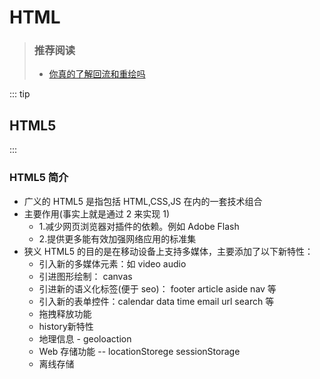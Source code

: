 # HTML

> ### 推荐阅读
>
> - [你真的了解回流和重绘吗](https://github.com/chenjigeng/blog/blob/master/%E4%BD%A0%E7%9C%9F%E7%9A%84%E4%BA%86%E8%A7%A3%E5%9B%9E%E6%B5%81%E5%92%8C%E9%87%8D%E7%BB%98%E5%90%97.md)

::: tip

## HTML5

:::

### HTML5 简介

- 广义的 HTML5 是指包括 HTML,CSS,JS 在内的一套技术组合
- 主要作用(事实上就是通过 2 来实现 1)
  - 1.减少网页浏览器对插件的依赖。例如 Adobe Flash
  - 2.提供更多能有效加强网络应用的标准集
- 狭义 HTML5 的目的是在移动设备上支持多媒体，主要添加了以下新特性：
  - 引入新的多媒体元素：如 video audio
  - 引进图形绘制： canvas
  - 引进新的语义化标签(便于 seo)： footer article aside nav 等
  - 引入新的表单控件：calendar data time email url search 等
  - 拖拽释放功能
  - history新特性
  - 地理信息 - geoloaction
  - Web 存储功能 -- locationStorege sessionStorage
  - 离线存储

